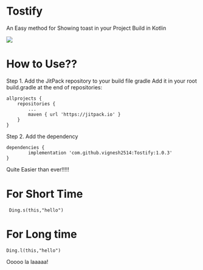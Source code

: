 # Tostify
An Easy method for Showing toast in your Project Build in Kotlin




[![](https://jitpack.io/v/vignesh2514/Tostify.svg)](https://jitpack.io/#vignesh2514/Tostify)

# How to Use??

Step 1. Add the JitPack repository to your build file gradle
Add it in your root build.gradle at the end of repositories:

	allprojects {
		repositories {
			...
			maven { url 'https://jitpack.io' }
		}
	}
Step 2. Add the dependency

	dependencies {
	        implementation 'com.github.vignesh2514:Tostify:1.0.3'
	}




 Quite Easier than ever!!!!!
 
 # For Short Time 
 
     Ding.s(this,"hello")
 
 # For Long time 
 
    Ding.l(this,"hello")
 
 
 Ooooo la laaaaa!
